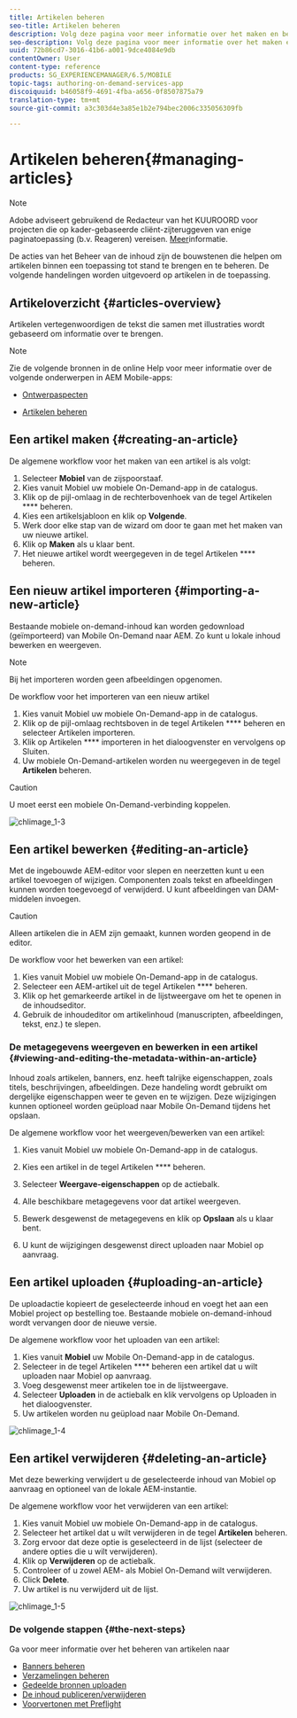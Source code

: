 ```yaml
---
title: Artikelen beheren
seo-title: Artikelen beheren
description: Volg deze pagina voor meer informatie over het maken en beheren van artikelen.
seo-description: Volg deze pagina voor meer informatie over het maken en beheren van artikelen.
uuid: 72b86cd7-3016-41b6-a001-9dce4084e9db
contentOwner: User
content-type: reference
products: SG_EXPERIENCEMANAGER/6.5/MOBILE
topic-tags: authoring-on-demand-services-app
discoiquuid: b46058f9-4691-4fba-a656-0f8507875a79
translation-type: tm+mt
source-git-commit: a3c303d4e3a85e1b2e794bec2006c335056309fb

---
```



# Artikelen beheren{#managing-articles}

>[!NOTE]
>
>Adobe adviseert gebruikend de Redacteur van het KUUROORD voor projecten die op kader-gebaseerde cliënt-zijteruggeven van enige paginatoepassing (b.v. Reageren) vereisen. [Meer](/help/sites-developing/spa-overview.md)informatie.

De acties van het Beheer van de inhoud zijn de bouwstenen die helpen om artikelen binnen een toepassing tot stand te brengen en te beheren. De volgende handelingen worden uitgevoerd op artikelen in de toepassing.

## Artikeloverzicht {#articles-overview}

Artikelen vertegenwoordigen de tekst die samen met illustraties wordt gebaseerd om informatie over te brengen.

>[!NOTE]
>
>Zie de volgende bronnen in de online Help voor meer informatie over de volgende onderwerpen in AEM Mobile-apps:
>
>* [Ontwerpaspecten](https://helpx.adobe.com/digital-publishing-solution/help/design-app.html)
   >
   >
* [Artikelen beheren](https://helpx.adobe.com/digital-publishing-solution/help/creating-articles.html)
>



## Een artikel maken {#creating-an-article}

De algemene workflow voor het maken van een artikel is als volgt:

1. Selecteer **Mobiel** van de zijspoorstaaf.
1. Kies vanuit Mobiel uw mobiele On-Demand-app in de catalogus.
1. Klik op de pijl-omlaag in de rechterbovenhoek van de tegel Artikelen **** beheren.
1. Kies een artikelsjabloon en klik op **Volgende**.
1. Werk door elke stap van de wizard om door te gaan met het maken van uw nieuwe artikel.
1. Klik op **Maken** als u klaar bent.
1. Het nieuwe artikel wordt weergegeven in de tegel Artikelen **** beheren.

## Een nieuw artikel importeren {#importing-a-new-article}

Bestaande mobiele on-demand-inhoud kan worden gedownload (geïmporteerd) van Mobile On-Demand naar AEM. Zo kunt u lokale inhoud bewerken en weergeven.

>[!NOTE]
>
>Bij het importeren worden geen afbeeldingen opgenomen.

De workflow voor het importeren van een nieuw artikel

1. Kies vanuit Mobiel uw mobiele On-Demand-app in de catalogus.
1. Klik op de pijl-omlaag rechtsboven in de tegel Artikelen **** beheren en selecteer Artikelen importeren.
1. Klik op Artikelen **** importeren in het dialoogvenster en vervolgens op Sluiten.
1. Uw mobiele On-Demand-artikelen worden nu weergegeven in de tegel **Artikelen** beheren.

>[!CAUTION]
>
>U moet eerst een mobiele On-Demand-verbinding koppelen.

![chlimage_1-3](assets/chlimage_1-3.gif)

## Een artikel bewerken {#editing-an-article}

Met de ingebouwde AEM-editor voor slepen en neerzetten kunt u een artikel toevoegen of wijzigen. Componenten zoals tekst en afbeeldingen kunnen worden toegevoegd of verwijderd. U kunt afbeeldingen van DAM-middelen invoegen.

>[!CAUTION]
>
>Alleen artikelen die in AEM zijn gemaakt, kunnen worden geopend in de editor.

De workflow voor het bewerken van een artikel:

1. Kies vanuit Mobiel uw mobiele On-Demand-app in de catalogus.
1. Selecteer een AEM-artikel uit de tegel Artikelen **** beheren.
1. Klik op het gemarkeerde artikel in de lijstweergave om het te openen in de inhoudseditor.
1. Gebruik de inhoudeditor om artikelinhoud (manuscripten, afbeeldingen, tekst, enz.) te slepen.

### De metagegevens weergeven en bewerken in een artikel {#viewing-and-editing-the-metadata-within-an-article}

Inhoud zoals artikelen, banners, enz. heeft talrijke eigenschappen, zoals titels, beschrijvingen, afbeeldingen. Deze handeling wordt gebruikt om dergelijke eigenschappen weer te geven en te wijzigen. Deze wijzigingen kunnen optioneel worden geüpload naar Mobile On-Demand tijdens het opslaan.

De algemene workflow voor het weergeven/bewerken van een artikel:

1. Kies vanuit Mobiel uw mobiele On-Demand-app in de catalogus.
1. Kies een artikel in de tegel Artikelen **** beheren.

1. Selecteer **Weergave-eigenschappen** op de actiebalk.
1. Alle beschikbare metagegevens voor dat artikel weergeven.
1. Bewerk desgewenst de metagegevens en klik op **Opslaan** als u klaar bent.
1. U kunt de wijzigingen desgewenst direct uploaden naar Mobiel op aanvraag.

## Een artikel uploaden {#uploading-an-article}

De uploadactie kopieert de geselecteerde inhoud en voegt het aan een Mobiel project op bestelling toe. Bestaande mobiele on-demand-inhoud wordt vervangen door de nieuwe versie.

De algemene workflow voor het uploaden van een artikel:

1. Kies vanuit **Mobiel** uw Mobile On-Demand-app in de catalogus.
1. Selecteer in de tegel Artikelen **** beheren een artikel dat u wilt uploaden naar Mobiel op aanvraag.
1. Voeg desgewenst meer artikelen toe in de lijstweergave.
1. Selecteer **Uploaden** in de actiebalk en klik vervolgens op Uploaden in het dialoogvenster.
1. Uw artikelen worden nu geüpload naar Mobile On-Demand.

![chlimage_1-4](assets/chlimage_1-4.gif)

## Een artikel verwijderen {#deleting-an-article}

Met deze bewerking verwijdert u de geselecteerde inhoud van Mobiel op aanvraag en optioneel van de lokale AEM-instantie.

De algemene workflow voor het verwijderen van een artikel:

1. Kies vanuit Mobiel uw mobiele On-Demand-app in de catalogus.
1. Selecteer het artikel dat u wilt verwijderen in de tegel **Artikelen** beheren.
1. Zorg ervoor dat deze optie is geselecteerd in de lijst (selecteer de andere opties die u wilt verwijderen).
1. Klik op **Verwijderen** op de actiebalk.
1. Controleer of u zowel AEM- als Mobiel On-Demand wilt verwijderen.
1. Click **Delete**.
1. Uw artikel is nu verwijderd uit de lijst.

![chlimage_1-5](assets/chlimage_1-5.gif)

### De volgende stappen {#the-next-steps}

Ga voor meer informatie over het beheren van artikelen naar

* [Banners beheren](/help/mobile/mobile-on-demand-managing-banners.md)
* [Verzamelingen beheren](/help/mobile/mobile-on-demand-managing-collections.md)
* [Gedeelde bronnen uploaden](/help/mobile/mobile-on-demand-shared-resources.md)
* [De inhoud publiceren/verwijderen](/help/mobile/mobile-on-demand-publishing-unpublishing.md)
* [Voorvertonen met Preflight](/help/mobile/aem-mobile-manage-ondemand-services.md)
